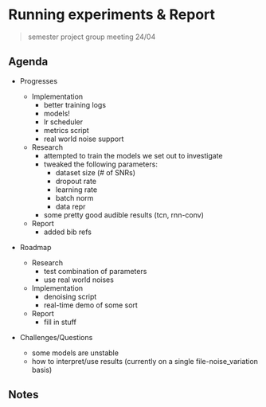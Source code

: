# Running experiments & Report
> semester project group meeting 24/04

## Agenda
- Progresses
  - Implementation
    - better training logs
    - models!
    - lr scheduler
    - metrics script
    - real world noise support
  - Research
    - attempted to train the models we set out to investigate
    - tweaked the following parameters:
        - dataset size (# of SNRs)
        - dropout rate
        - learning rate
        - batch norm
        - data repr
    - some pretty good audible results (tcn, rnn-conv)
  - Report
    - added bib refs

- Roadmap
  - Research
    - test combination of parameters
    - use real world noises
  - Implementation
    - denoising script
    - real-time demo of some sort
  - Report
    - fill in stuff

- Challenges/Questions
  - some models are unstable
  - how to interpret/use results (currently on a single file-noise_variation basis)

## Notes
